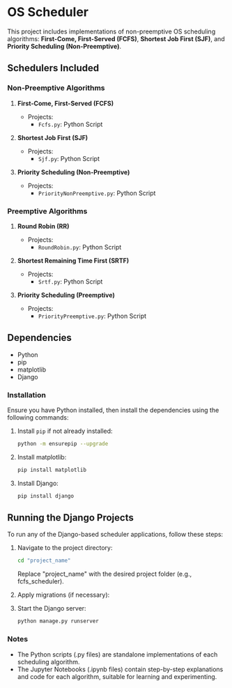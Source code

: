 # OS Scheduler

This project includes implementations of non-preemptive OS scheduling algorithms: **First-Come, First-Served (FCFS)**, **Shortest Job First (SJF)**, and **Priority Scheduling (Non-Preemptive)**.

## Schedulers Included

### Non-Preemptive Algorithms

1. **First-Come, First-Served (FCFS)**

   - Projects:
     - `Fcfs.py`: Python Script

2. **Shortest Job First (SJF)**

   - Projects:
     - `Sjf.py`: Python Script

3. **Priority Scheduling (Non-Preemptive)**
   - Projects:
     - `PriorityNonPreemptive.py`: Python Script

### Preemptive Algorithms

1. **Round Robin (RR)**

   - Projects:
     - `RoundRobin.py`: Python Script

2. **Shortest Remaining Time First (SRTF)**

   - Projects:
     - `Srtf.py`: Python Script

3. **Priority Scheduling (Preemptive)**
   - Projects:
     - `PriorityPreemptive.py`: Python Script

## Dependencies

- Python
- pip
- matplotlib
- Django

### Installation

Ensure you have Python installed, then install the dependencies using the following commands:

1. Install `pip` if not already installed:

   ```bash
   python -m ensurepip --upgrade
   ```

2. Install matplotlib:

   ```bash
   pip install matplotlib
   ```

3. Install Django:
   ```bash
   pip install django
   ```

## Running the Django Projects

To run any of the Django-based scheduler applications, follow these steps:

1. Navigate to the project directory:

   ```bash
   cd "project_name"
   ```

   Replace "project_name" with the desired project folder (e.g., fcfs_scheduler).

2. Apply migrations (if necessary):

3. Start the Django server:
   ```bash
   python manage.py runserver
   ```

### Notes

- The Python scripts (.py files) are standalone implementations of each scheduling algorithm.
- The Jupyter Notebooks (.ipynb files) contain step-by-step explanations and code for each algorithm, suitable for learning and experimenting.
